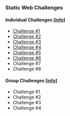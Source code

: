 ### Static Web Challenges

#### Individual Challenges [[info](SW_INDIVIDUAL_CHALLENGES.md)]

- [Challenge #1](i01.html)
- [Challenge #2](i02.html)
- [Challenge #3](i03.html)
- [Challenge #4](i04.html)
- [Challenge #5](i05.html)
- [Challenge #6](i07.html)
- Challenge #7
- Challenge #8

#### Group Challenges [[info](SW_TEAM_CHALLENGES.md)]

- Challenge #1
- Challenge #2
- Challenge #3
- Challenge #4